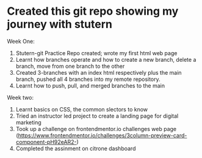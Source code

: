 ﻿# Created this git repo showing my journey with stutern
Week One:
1. Stutern-git Practice Repo created; wrote my first html web page
2. Learnt how branches operate and how to create a new branch, delete a branch, move from one branch to the other
3. Created 3-branches with an index html respectively plus the main branch, pushed all 4 branches into my remote repository.
4. Learnt how to push, pull, and merged branches to the main 

Week two:
1. Learnt basics on CSS, the common slectors to know
2. Tried an instructor led project to create a landing page for digital marketing
3. Took up a challenge on frontendmentor.io challenges web page (https://www.frontendmentor.io/challenges/3column-preview-card-component-pH92eAR2-)
4.  Completed the assinment on citrone dashboard
 






